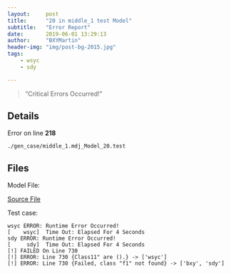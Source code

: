 ```yaml
---
layout:     post
title:      "20 in middle_1 test Model"
subtitle:   "Error Report"
date:       2019-06-01 13:29:13
author:     "BXYMartin"
header-img: "img/post-bg-2015.jpg"
tags:
    - wsyc
    - sdy

---
```


> “Critical Errors Occurred!”


## Details

Error on line **218**

```
./gen_case/middle_1.mdj_Model_20.test
```

## Files

Model File:

[Source File](https://github.com/BXYMartin/OO-Public/blob/master/test_mdj/middle_1.mdj)

Test case:

```
wsyc ERROR: Runtime Error Occurred!
[    wsyc]  Time Out: Elapsed For 4 Seconds
sdy ERROR: Runtime Error Occurred!
[     sdy]  Time Out: Elapsed For 4 Seconds
[!] FAILED On Line 730
[!] ERROR: Line 730 {Class11" are ().} -> ['wsyc']
[!] ERROR: Line 730 {Failed, class "f1" not found} -> ['bxy', 'sdy']
```


